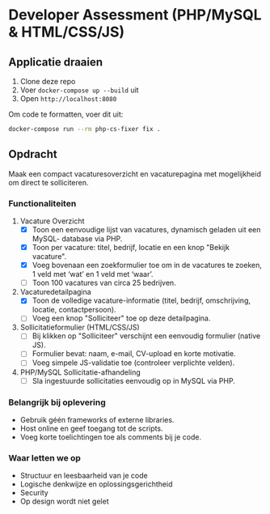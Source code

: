 # Developer Assessment (PHP/MySQL & HTML/CSS/JS)

## Applicatie draaien

1. Clone deze repo
2. Voer `docker-compose up --build` uit
3. Open `http://localhost:8080`

Om code te formatten, voer dit uit:
```bash
docker-compose run --rm php-cs-fixer fix .
```

## Opdracht

Maak een compact vacaturesoverzicht en vacaturepagina met mogelijkheid om direct te
solliciteren.

### Functionaliteiten

1. Vacature Overzicht
   - [x] Toon een eenvoudige lijst van vacatures, dynamisch geladen uit een MySQL-
   database via PHP.
   - [x] Toon per vacature: titel, bedrijf, locatie en een knop "Bekijk vacature".
   - [x] Voeg bovenaan een zoekformulier toe om in de vacatures te zoeken, 1 veld met
   ‘wat’ en 1 veld met ‘waar’.
   - [ ] Toon 100 vacatures van circa 25 bedrijven.
2. Vacaturedetailpagina
   - [x] Toon de volledige vacature-informatie (titel, bedrijf, omschrijving, locatie,
   contactpersoon).
   - [ ] Voeg een knop "Solliciteer" toe op deze detailpagina.
3. Sollicitatieformulier (HTML/CSS/JS)
   - [ ] Bij klikken op "Solliciteer" verschijnt een eenvoudig formulier (native JS).
   - [ ] Formulier bevat: naam, e-mail, CV-upload en korte motivatie.
   - [ ] Voeg simpele JS-validatie toe (controleer verplichte velden).
4. PHP/MySQL Sollicitatie-afhandeling
   - [ ] Sla ingestuurde sollicitaties eenvoudig op in MySQL via PHP.

### Belangrijk bij oplevering
   - Gebruik géén frameworks of externe libraries.
   - Host online en geef toegang tot de scripts.
   - Voeg korte toelichtingen toe als comments bij je code. 

### Waar letten we op
   - Structuur en leesbaarheid van je code
   - Logische denkwijze en oplossingsgerichtheid
   - Security
   - Op design wordt niet gelet
